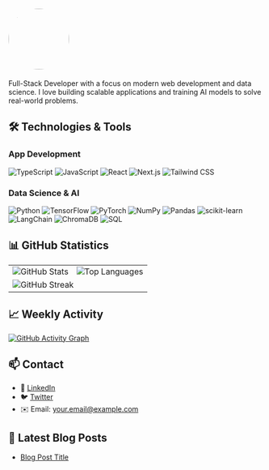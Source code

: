 # <img src="https://github.com/ethrdev.png" width="120" height="120" style="border-radius: 50%;">

Full-Stack Developer with a focus on modern web development and data science. I love building scalable applications and training AI models to solve real-world problems.

## 🛠️ Technologies & Tools

### App Development
![TypeScript](https://img.shields.io/badge/TypeScript-0D1117?style=flat&logo=typescript&logoColor=58A6FF)
![JavaScript](https://img.shields.io/badge/JavaScript-0D1117?style=flat&logo=javascript&logoColor=58A6FF)
![React](https://img.shields.io/badge/React-0D1117?style=flat&logo=react&logoColor=58A6FF)
![Next.js](https://img.shields.io/badge/Next.js-0D1117?style=flat&logo=nextdotjs&logoColor=58A6FF)
![Tailwind CSS](https://img.shields.io/badge/Tailwind_CSS-0D1117?style=flat&logo=tailwind-css&logoColor=58A6FF)

### Data Science & AI
![Python](https://img.shields.io/badge/Python-0D1117?style=flat&logo=python&logoColor=58A6FF)
![TensorFlow](https://img.shields.io/badge/TensorFlow-0D1117?style=flat&logo=tensorflow&logoColor=58A6FF)
![PyTorch](https://img.shields.io/badge/PyTorch-0D1117?style=flat&logo=pytorch&logoColor=58A6FF)
![NumPy](https://img.shields.io/badge/Numpy-0D1117?style=flat&logo=numpy&logoColor=58A6FF)
![Pandas](https://img.shields.io/badge/Pandas-0D1117?style=flat&logo=pandas&logoColor=58A6FF)
![scikit-learn](https://img.shields.io/badge/scikit--learn-0D1117?style=flat&logo=scikit-learn&logoColor=58A6FF)
![LangChain](https://img.shields.io/badge/LangChain-0D1117?style=flat&logo=langchain&logoColor=58A6FF)
![ChromaDB](https://img.shields.io/badge/ChromaDB-0D1117?style=flat&logo=chromium&logoColor=58A6FF)
![SQL](https://img.shields.io/badge/SQL-0D1117?style=flat&logo=sql&logoColor=58A6FF)

## 📊 GitHub Statistics

<table>
  <tr>
    <td>
      <img src="https://github-readme-stats.vercel.app/api?username=ethrdev&show_icons=true&theme=github_dark&hide_border=true&include_all_commits=true&count_private=true&title_color=58A6FF&icon_color=58A6FF&text_color=8B949E" alt="GitHub Stats" />
    </td>
    <td>
      <img src="https://github-readme-stats.vercel.app/api/top-langs/?username=ethrdev&layout=compact&theme=github_dark&hide_border=true&hide=html,css,scss&langs_count=6&title_color=58A6FF&text_color=8B949E" alt="Top Languages" />
    </td>
  </tr>
  <tr>
    <td colspan="2">
      <img src="https://streak-stats.demolab.com?user=ethrdev&theme=github-dark&background=0D1117&border=30363D&dates=8B949E&ring=58A6FF&fire=58A6FF&currStreakNum=8B949E&sideNums=8B949E&currStreakLabel=58A6FF&sideLabels=8B949E" alt="GitHub Streak" />
    </td>
  </tr>
</table>

## 📈 Weekly Activity

[![GitHub Activity Graph](https://github-readme-activity-graph.vercel.app/graph?username=ethrdev&theme=github-dark&hide_border=true&custom_title=My%20Activity&line=58A6FF&point=8B949E&color=8B949E)](https://github.com/ashutosh00710/github-readme-activity-graph)

## 📫 Contact
- 💼 [LinkedIn](https://linkedin.com/in/your-profile)
- 🐦 [Twitter](https://twitter.com/your-handle)
- ✉️ Email: your.email@example.com

## 🔎 Latest Blog Posts
<!-- BLOG-POST-LIST:START -->
- [Blog Post Title](https://your-blog.com/link-to-post)
<!-- BLOG-POST-LIST:END -->
